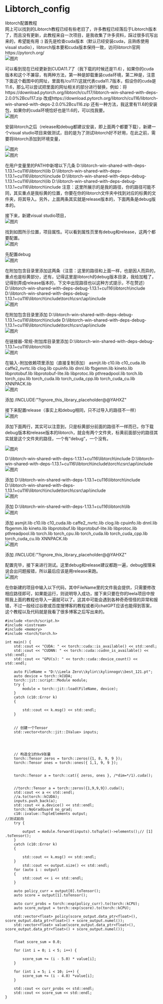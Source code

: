 # Libtorch_config
libtorch配置教程  
网上可以找到的Libtorch教程已经有些老旧了，许多教程已经落后于Libtorch版本了，而且没有更新，此教程来自一次项目，是我收集了许多资料，踩过很多坑写出来的，希望能有用 :)
首先是检查cuda版本（默认已经安装cuda，且熟练使用visual studio），libtorch版本要和cuda版本保持一致，访问libtorch官网https://pytorch.org/   
 ![图片](https://user-images.githubusercontent.com/126166790/233633624-c74c0d53-40ed-43b4-a385-d639533e1db2.png)

可以看到现在已经更新到CUDA11.7了（我下载的时候还是11.6），如果你的cuda版本和这个不兼容，有两种方法，第一种是卸载重装cuda环境，第二种是，注意下面这个截图中的网址，里面有/cu117/这就代表cuda11.7版本，假设你的cuda是11.6，那么可以尝试把里面的网址相关的部分进行替换，例如：将https://download.pytorch.org/libtorch/cu117/libtorch-win-shared-with-deps-2.0.0%2Bcu117.zip
改成https://download.pytorch.org/libtorch/cu116/libtorch-win-shared-with-deps-2.0.0%2Bcu116.zip
还有一种方法，我这里有11.6的安装包，如果你的cuda环境恰好也是11.6的，可以找我要。  
![图片](https://user-images.githubusercontent.com/126166790/233633693-ebf7398f-34bb-46ad-ac9d-ef897efbdeea.png)

 
安装libtorch之后（release和debug都建议安装，即上面两个都要下载），新建一个visual studio项目来做测试，目的是为了测试libtorch好不好用，在此之前，需要将libtorch添加到环境变量，  
 
 ![图片](https://user-images.githubusercontent.com/126166790/233633718-914d07b3-a9d5-4b8b-8367-62fa505c5453.png)  
![图片](https://user-images.githubusercontent.com/126166790/233633744-3cfc10dc-fd59-4eec-b472-1db6ea7bf8e6.png)

在用户变量里的PATH中新增以下几条
D:\libtorch-win-shared-with-deps-1.13.1+cu116\libtorch\lib
D:\libtorch-win-shared-with-deps-1.13.1+cu116\libtorch\include
D:\libtorch-win-shared-with-deps-debug-1.13.1+cu116\libtorch\lib
D:\libtorch-win-shared-with-deps-debug-1.13.1+cu116\libtorch\include
注意：这里所展示的是我的路径，你的路径可能不同，其实重点是我标黄的位置，你要在你的libtorch文件夹中找到对应的标黄的文件夹，将其导入。另外，上面两条其实就是release版本的，下面两条是debug版本的。

接下来，新建visual studio项目，   
 ![图片](https://user-images.githubusercontent.com/126166790/233633774-58c784c1-c660-4f63-a660-0093ad7ee5e8.png)

找到如图所示位置，项目属性。可以看到属性页里有debug和release，这两个都要配置。  
 ![图片](https://user-images.githubusercontent.com/126166790/233633794-c7203ca1-dedc-4757-ab57-83405b7a1b0d.png)

先配置debug  
 ![图片](https://user-images.githubusercontent.com/126166790/233633821-a40cc9ce-5b62-4d50-9a0d-46766c12b2f1.png)

在附加包含目录里添加这两条（注意：这里的路径和上面一样，也是因人而异的，重点也是标黄部分，还有，记得这里是libtorch的debug版本目录，我给加粗了，记得别弄成release版本的，下文中出现路径也以这种方式提示，不在赘述）  
D:\libtorch-win-shared-with-deps-debug-1.13.1+cu116\libtorch\include
D:\libtorch-win-shared-with-deps-debug-1.13.1+cu116\libtorch\include\torch\csrc\api\include  
 ![图片](https://user-images.githubusercontent.com/126166790/233633867-dec45fd9-7572-4b1a-b3be-3d149bff0878.png)

在附加包含目录里添加
D:\libtorch-win-shared-with-deps-debug-1.13.1+cu116\libtorch\include
D:\libtorch-win-shared-with-deps-debug-1.13.1+cu116\libtorch\include\torch\csrc\api\include  
![图片](https://user-images.githubusercontent.com/126166790/233633891-25b9575c-5c49-4856-b27a-153590fb67cb.png)

 
在链接器-常规-附加库目录里添加
D:\libtorch-win-shared-with-deps-debug-1.13.1+cu116\libtorch\lib  
 ![图片](https://user-images.githubusercontent.com/126166790/233633915-55793222-2360-465e-9e57-c1505686e277.png)

在输入-附加依赖项里添加（直接复制添加）
asmjit.lib
c10.lib
c10_cuda.lib
caffe2_nvrtc.lib
clog.lib
cpuinfo.lib
dnnl.lib
fbgemm.lib
kineto.lib
libprotobuf.lib
libprotobuf-lite.lib
libprotoc.lib
pthreadpool.lib
torch.lib
torch_cpu.lib
torch_cuda.lib
torch_cuda_cpp.lib
torch_cuda_cu.lib
XNNPACK.lib  
 ![图片](https://user-images.githubusercontent.com/126166790/233633965-633d7e48-6f43-4996-ad9e-14535a58175f.png)

添加
/INCLUDE:"?ignore_this_library_placeholder@@YAHXZ"


接下来配置release（事实上和debug相同，只不过导入的路径不一样）  
 ![图片](https://user-images.githubusercontent.com/126166790/233633995-7383f34f-955d-4367-8574-572c7335a7d6.png)

添加下面两行，其实可以注意到，只是标黄部分前面的路径不一样而已，你下载debug版本和release版本的libtorch，就会有两个文件夹，标黄前面部分的路径其实就是这个文件夹的路径，一个有“debug”，一个没有。  
 
![图片](https://user-images.githubusercontent.com/126166790/233634036-68320403-ee26-4a83-9134-38f60aba2b88.png)

D:\libtorch-win-shared-with-deps-1.13.1+cu116\libtorch\include
D:\libtorch-win-shared-with-deps-1.13.1+cu116\libtorch\include\torch\csrc\api\include  
![图片](https://user-images.githubusercontent.com/126166790/233634100-299998a1-65f7-4c31-b44d-4b3879a8563e.png)

 
添加
D:\libtorch-win-shared-with-deps-1.13.1+cu116\libtorch\include
D:\libtorch-win-shared-with-deps-1.13.1+cu116\libtorch\include\torch\csrc\api\include  
 ![图片](https://user-images.githubusercontent.com/126166790/233634089-dc4af0bc-a6fc-4a58-ae62-c0e10f2391a5.png)

添加
D:\libtorch-win-shared-with-deps-1.13.1+cu116\libtorch\lib  
![图片](https://user-images.githubusercontent.com/126166790/233634068-0a0b2bba-d8a8-45c0-8c04-e47b39da3177.png)

 
添加
asmjit.lib
c10.lib
c10_cuda.lib
caffe2_nvrtc.lib
clog.lib
cpuinfo.lib
dnnl.lib
fbgemm.lib
kineto.lib
libprotobuf.lib
libprotobuf-lite.lib
libprotoc.lib
pthreadpool.lib
torch.lib
torch_cpu.lib
torch_cuda.lib
torch_cuda_cpp.lib
torch_cuda_cu.lib
XNNPACK.lib  
 ![图片](https://user-images.githubusercontent.com/126166790/233634118-d834eaf0-90b5-45d6-ac01-cf1eecc4ca21.png)

添加
/INCLUDE:"?ignore_this_library_placeholder@@YAHXZ"

配置完毕，接下来进行测试。这里debug和release建议都跑一遍，debug按理来说会出问题报错，所以最后应该是用release来跑。  
 ![图片](https://user-images.githubusercontent.com/126166790/233634183-e97f1579-767b-4632-bc71-1a8ddd8fa9b7.png)

在你新建的项目中输入以下代码，其中FileName里的文件我会提供，只需要修改相应路径即可，如果能运行，则说明导入成功，接下来只要在你的leela项目中按照我上面的教程也导入一遍就可以了。这其中可能会遇到各种奇奇怪怪的异常和报错，不过一般经过谷歌或百度搜博客的教程或者问chatGPT应该也能得到答案，这个教程以及代码就是我看了很多博客之后写出来的。
```
#include <torch/script.h>
#include <iostream>
#include <memory>
#include <torch/torch.h>

int main() {
	std::cout << "CUDA: " << torch::cuda::is_available() << std::endl;
	std::cout << "CUDNN: " << torch::cuda::cudnn_is_available() << std::endl;
	std::cout << "GPU(s): " << torch::cuda::device_count() << std::endl;

	auto FileName = "D:\\Leela Zero\\kylin\\kylinnogo\\best_121.pt";
	auto device = torch::kCUDA;
	torch::jit::script::Module module;
	try {
		module = torch::jit::load(FileName, device);
	}
	catch (c10::Error k)
	{

		std::cout << k.msg() << std::endl;
	}


	// 创建一个Tensor
	std::vector<torch::jit::IValue> inputs;


	

	// 构造全1的9x9张量
	torch::Tensor zeros = torch::zeros({1, 8, 9, 9 });
	torch::Tensor ones = torch::ones({ 1,1, 9, 9 });

	
	torch::Tensor a = torch::cat({ zeros, ones }, /*dim=*/1).cuda();
	

	//torch::Tensor a = torch::zeros({1,9,9,9}).cuda();
	std::cout << a << std::endl;
	//a.to(torch::kCUDA);
	inputs.push_back(a);
	std::cout << a.device() << std::endl;
	torch::NoGradGuard no_grad;
	c10::ivalue::TupleElements output;
//测试前向
	try {
	
		output = module.forward(inputs).toTuple()->elements();// [1] .toTensor();
	}
	catch (c10::Error k)
	{
		
		std::cout << k.msg() << std::endl;
	}
		std::cout << output.size() << std::endl;
	for (auto i : output)
	{
		std::cout << i << std::endl;
	}

	auto policy_curr = output[0].toTensor();
	auto score = output[1].toTensor();

	auto curr_probs = torch::exp(policy_curr).to(torch::kCPU);
	auto score_output = torch::exp(score).to(torch::kCPU);

	std::vector<float> policy(score_output.data_ptr<float>(), score_output.data_ptr<float>() + score_output.numel());
	std::vector<float> value(score_output.data_ptr<float>(), score_output.data_ptr<float>() + score_output.numel());


	float score_sum = 0.0;
	
	for (int i = 0; i < 5; i++) {

		score_sum += (i - 5.0) * value[i];
	}
	
	for (int i = 5; i < 10; i++) {		
		score_sum += (i - 4.0) *value[i];
	}

	std::cout << curr_probs << std::endl;
	std::cout << score_sum << std::endl;
}

```
